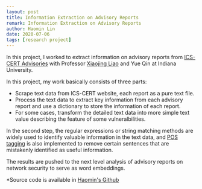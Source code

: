 ```yaml
---
layout: post
title: Information Extraction on Advisory Reports
remark: Information Extraction on Advisory Reports
author: Haomin Lin
date: 2020-07-06
tags: [research project]
---
```


In this project, I worked to extract information on advisory reports from [ICS-CERT Advisories](https://us-cert.cisa.gov/ics/advisories) with Professor [Xiaojing Liao](https://www.xiaojingliao.com) and Yue Qin at Indiana University. 

In this project, my work basically consists of three parts:

- Scrape text data from ICS-CERT website, each report as a pure text file.
- Process the text data to extract key information from each advisory report and use a dictionary to store the information of each report.
- For some cases, transform the detailed text data into more simple text value describing the feature of some vulneralbilities.

In the second step, the regular expressions or string matching methods are widely used to identify valuable information in the text data, and [POS tagging](https://spacy.io/usage/linguistic-features) is also implemented to remove certain sentences that are mistakenly identified as useful information.

The results are pushed to the next level analysis of advisory reports on network security to serve as word embeddings.

*Source code is available in [Haomin's Github](https://github.com/HumasLin/Information-Extraction)